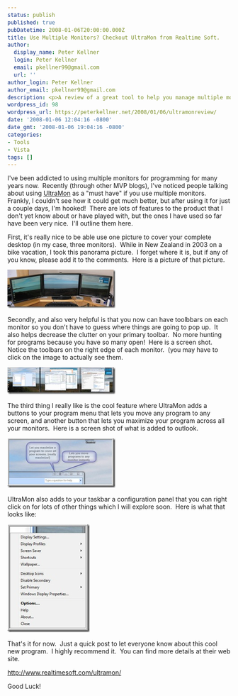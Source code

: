 ```yaml
---
status: publish
published: true
pubDatetime: 2008-01-06T20:00:00.000Z
title: Use Multiple Monitors? Checkout UltraMon from Realtime Soft.
author:
  display_name: Peter Kellner
  login: Peter Kellner
  email: pkellner99@gmail.com
  url: ''
author_login: Peter Kellner
author_email: pkellner99@gmail.com
description: <p>A review of a great tool to help you manage multiple monitors, <a href="http://www.realtimesoft.com/ultramon/">UltraMon</a>.</p>
wordpress_id: 98
wordpress_url: https://peterkellner.net/2008/01/06/ultramonreview/
date: '2008-01-06 12:04:16 -0800'
date_gmt: '2008-01-06 19:04:16 -0800'
categories:
- Tools
- Vista
tags: []
---
```

<p>I've been addicted to using multiple monitors for programming for many years now.&#160; Recently (through other MVP blogs), I've noticed people talking about using <a href="http://www.realtimesoft.com/ultramon/">UltraMon</a> as a &quot;must have&quot; if you use multiple monitors. Frankly, I couldn't see how it could get much better, but after using it for just a couple days, I'm hooked!&#160; There are lots of features to the product that I don't yet know about or have played with, but the ones I have used so far have been very nice.&#160; I'll outline them here.</p>
<p>First, it's really nice to be able use one picture to cover your complete desktop (in my case, three monitors).&#160; While in New Zealand in 2003 on a bike vacation, I took this panorama picture.&#160; I forget where it is, but if any of you know, please add it to the comments.&#160; Here is a picture of that picture.</p>
<p><a href="/wp/wp-content/uploads/2008/01/ultramon4.jpg"><img style="border-right-width: 0px; border-top-width: 0px; border-bottom-width: 0px; border-left-width: 0px" border="0" alt="ultramon4" src="/wp/wp-content/uploads/2008/01/ultramon4-thumb.jpg" width="244" height="87" /></a></p>
<p> <!--more-->
<p>Secondly, and also very helpful is that you now can have toolbbars on each monitor so you don't have to guess where things are going to pop up.&#160; It also helps decrease the clutter on your primary toolbar.&#160; No more hunting for programs because you have so many open!&#160; Here is a screen shot.&#160; Notice the toolbars on the right edge of each monitor.&#160; (you may have to click on the image to actually see them.</p>
<p><a href="/wp/wp-content/uploads/2008/01/ultramon2.jpg"><img style="border-right-width: 0px; border-top-width: 0px; border-bottom-width: 0px; border-left-width: 0px" border="0" alt="ultramon2" src="/wp/wp-content/uploads/2008/01/ultramon2-thumb.jpg" width="244" height="61" /></a></p>
<p>The third thing I really like is the cool feature where UltraMon adds a buttons to your program menu that lets you move any program to any screen, and another button that lets you maximize your program across all your monitors.&#160; Here is a screen shot of what is added to outlook.</p>
<p><a href="/wp/wp-content/uploads/2008/01/ultramon3.jpg"><img style="border-right-width: 0px; border-top-width: 0px; border-bottom-width: 0px; border-left-width: 0px" border="0" alt="ultramon3" src="/wp/wp-content/uploads/2008/01/ultramon3-thumb.jpg" width="244" height="112" /></a></p>
<p>UltraMon also adds to your taskbar a configuration panel that you can right click on for lots of other things which I will explore soon.&#160; Here is what that looks like:</p>
<p><a href="/wp/wp-content/uploads/2008/01/ultramon1.jpg"><img style="border-right-width: 0px; border-top-width: 0px; border-bottom-width: 0px; border-left-width: 0px" border="0" alt="ultramon1" src="/wp/wp-content/uploads/2008/01/ultramon1-thumb.jpg" width="186" height="244" /></a></p>
<p>That's it for now.&#160; Just a quick post to let everyone know about this cool new program.&#160; I highly recommend it.&#160; You can find more details at their web site.&#160; </p>
<p><a title="http://www.realtimesoft.com/ultramon/" href="http://www.realtimesoft.com/ultramon/">http://www.realtimesoft.com/ultramon/</a></p>
<p>Good Luck!</p>
